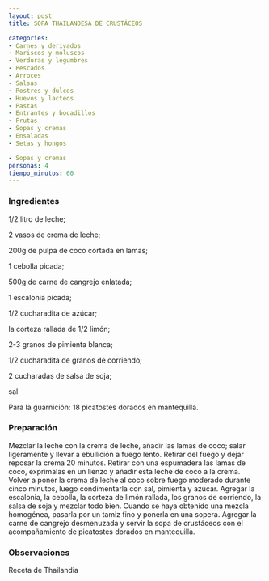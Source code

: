 ```yaml
---
layout: post
title: SOPA THAILANDESA DE CRUSTÁCEOS

categories:
- Carnes y derivados
- Mariscos y moluscos
- Verduras y legumbres
- Pescados
- Arroces
- Salsas
- Postres y dulces
- Huevos y lacteos
- Pastas
- Entrantes y bocadillos
- Frutas
- Sopas y cremas
- Ensaladas
- Setas y hongos

- Sopas y cremas
personas: 4 
tiempo_minutos: 60 
---
```

<h3>Ingredientes</h3>
1/2 litro de leche;

2 vasos de crema de leche;

200g de pulpa de coco cortada en lamas;

1 cebolla picada;

500g de carne de cangrejo enlatada;

1 escalonia picada;

1/2 cucharadita de azúcar;

la corteza rallada de 1/2 limón;

2-3 granos de pimienta blanca;

1/2 cucharadita de granos de corriendo;

2 cucharadas de salsa de soja;

sal

Para la guarnición: 18 picatostes dorados en mantequilla.

<h3>Preparación</h3>
Mezclar la leche con la crema de leche, añadir las lamas de coco; salar ligeramente y llevar a ebullición a fuego lento. Retirar del fuego y dejar reposar la crema 20 minutos. Retirar con una espumadera las lamas de coco, exprímalas en un lienzo y añadir esta leche de coco a la crema. Volver a poner la crema de leche al coco sobre fuego moderado durante cinco minutos, luego condimentarla con sal, pimienta y azúcar. Agregar la escalonia, la cebolla, la corteza de limón rallada, los granos de corriendo, la salsa de soja y mezclar todo bien. Cuando se haya obtenido una mezcla homogénea, pasarla por un tamiz fino y ponerla en una sopera. Agregar la carne de cangrejo desmenuzada y servir la sopa de crustáceos con el acompañamiento de picatostes dorados en mantequilla.

<h3>Observaciones</h3>
Receta de Thailandia

